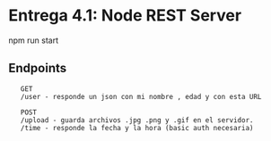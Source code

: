 # Entrega 4.1: Node REST Server

npm run start

## Endpoints
 ~~~
    GET 
    /user - responde un json con mi nombre , edad y con esta URL

    POST
    /upload - guarda archivos .jpg .png y .gif en el servidor.
    /time - responde la fecha y la hora (basic auth necesaria)
 ~~~
 
